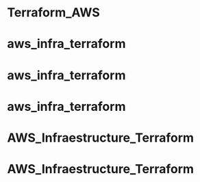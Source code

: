 
# Terraform_AWS
# aws_infra_terraform
# aws_infra_terraform
# aws_infra_terraform
# AWS_Infraestructure_Terraform
# AWS_Infraestructure_Terraform
